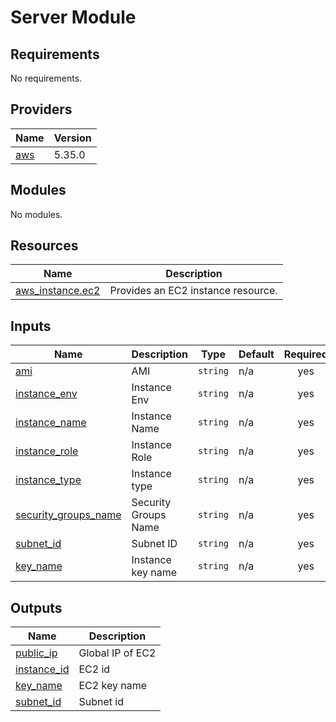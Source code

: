 <!-- BEGIN_TF_DOCS -->
# Server Module

## Requirements

No requirements.

## Providers

| Name                                                                                                 | Version |
|------------------------------------------------------------------------------------------------------|---------|
| <a name="provider_aws"></a> [aws](https://registry.terraform.io/providers/hashicorp/aws/latest/docs) | 5.35.0  |

## Modules

No modules.

## Resources

| Name                                                                                                     | Description                        |
|----------------------------------------------------------------------------------------------------------|------------------------------------|
| [aws_instance.ec2](https://registry.terraform.io/providers/hashicorp/aws/latest/docs/resources/instance) | Provides an EC2 instance resource. |
## Inputs

| Name                                                                               | Description          | Type     | Default | Required |
|------------------------------------------------------------------------------------|----------------------|----------|---------|:--------:|
| <a name="input_ami"></a> [ami](./variables.tf)                                     | AMI                  | `string` | n/a     |   yes    |
| <a name="input_instance_env"></a> [instance\_env](./variables.tf)                  | Instance Env         | `string` | n/a     |   yes    |
| <a name="input_instance_name"></a> [instance\_name](./variables.tf)                | Instance Name        | `string` | n/a     |   yes    |
| <a name="input_instance_role"></a> [instance\_role](./variables.tf)                | Instance Role        | `string` | n/a     |   yes    |
| <a name="input_instance_type"></a> [instance\_type](./variables.tf)                | Instance type        | `string` | n/a     |   yes    |
| <a name="input_security_groups_name"></a> [security\_groups\_name](./variables.tf) | Security Groups Name | `string` | n/a     |   yes    |
| <a name="input_subnet_id"></a> [subnet\_id](./variables.tf)                        | Subnet ID            | `string` | n/a     |   yes    |
| <a name="input_key_name"></a> [key_name](./variables.tf)                           | Instance key name    | `string` | n/a     |   yes    |

## Outputs

| Name                                                      | Description      |
|-----------------------------------------------------------|------------------|
| <a name="public_ip"></a> [public_ip](./outputs.tf)        | Global IP of EC2 |
| <a name="instance_id"></a> [instance\_id](./variables.tf) | EC2 id           |
| <a name="key_name"></a> [key_name](./variables.tf)        | EC2 key name     |
| <a name="subnet_id"></a> [subnet_id](./variables.tf)      | Subnet id        |
<!-- END_TF_DOCS -->
